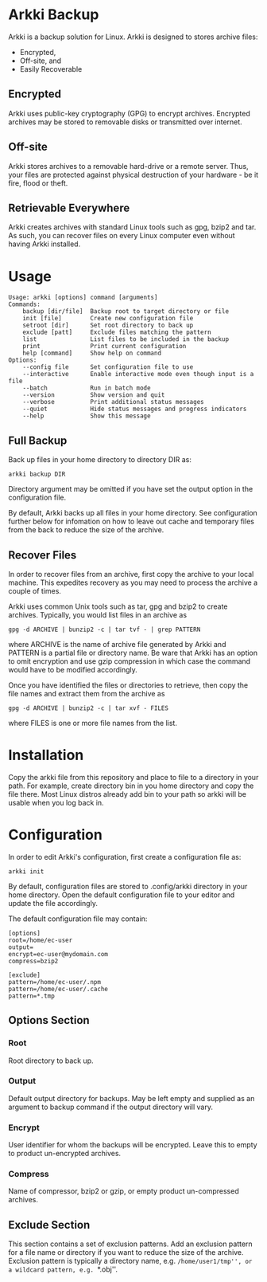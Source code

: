 # Arkki Backup

Arkki is a backup solution for Linux.  Arkki is designed to stores archive
files:

  * Encrypted,
  * Off-site, and
  * Easily Recoverable

## Encrypted

Arkki uses public-key cryptography (GPG) to encrypt archives.  Encrypted
archives may be stored to removable disks or transmitted over internet.

## Off-site

Arkki stores archives to a removable hard-drive or a remote server.  Thus,
your files are protected against physical destruction of your hardware - be it
fire, flood or theft.

## Retrievable Everywhere

Arkki creates archives with standard Linux tools such as gpg, bzip2 and
tar.  As such, you can recover files on every Linux computer even without
having Arkki installed.


# Usage

```
Usage: arkki [options] command [arguments]
Commands:
    backup [dir/file]  Backup root to target directory or file
    init [file]        Create new configuration file
    setroot [dir]      Set root directory to back up
    exclude [patt]     Exclude files matching the pattern
    list               List files to be included in the backup
    print              Print current configuration
    help [command]     Show help on command
Options:
    --config file      Set configuration file to use
    --interactive      Enable interactive mode even though input is a file
    --batch            Run in batch mode
    --version          Show version and quit
    --verbose          Print additional status messages
    --quiet            Hide status messages and progress indicators
    --help             Show this message
```

## Full Backup

Back up files in your home directory to directory DIR as:

    arkki backup DIR

Directory argument may be omitted if you have set the output option in the
configuration file.

By default, Arkki backs up all files in your home directory.  See
configuration further below for infomation on how to leave out cache and
temporary files from the back to reduce the size of the archive.


## Recover Files

In order to recover files from an archive, first copy the archive to your
local machine.  This expedites recovery as you may need to process the
archive a couple of times.

Arkki uses common Unix tools such as tar, gpg and bzip2 to create
archives.  Typically, you would list files in an archive as

    gpg -d ARCHIVE | bunzip2 -c | tar tvf - | grep PATTERN

where ARCHIVE is the name of archive file generated by Arkki and
PATTERN is a partial file or directory name.  Be ware that Arkki has
an option to omit encryption and use gzip compression in which case
the command would have to be modified accordingly.

Once you have identified the files or directories to retrieve, then
copy the file names and extract them from the archive as

    gpg -d ARCHIVE | bunzip2 -c | tar xvf - FILES

where FILES is one or more file names from the list.


# Installation

Copy the arkki file from this repository and place to file to a directory
in your path.  For example, create directory bin in you home directory
and copy the file there.  Most Linux distros already add bin to your
path so arkki will be usable when you log back in.


# Configuration

In order to edit Arkki's configuration, first create a configuration file as:

    arkki init

By default, configuration files are stored to .config/arkki directory in your
home directory.  Open the default configuration file to your editor and update
the file accordingly.

The default configuration file may contain:

    [options]
    root=/home/ec-user
    output=
    encrypt=ec-user@mydomain.com
    compress=bzip2

    [exclude]
    pattern=/home/ec-user/.npm
    pattern=/home/ec-user/.cache
    pattern=*.tmp

## Options Section

### Root

Root directory to back up.

### Output

Default output directory for backups.  May be left empty and supplied as an
argument to backup command if the output directory will vary.

### Encrypt

User identifier for whom the backups will be encrypted.  Leave this to empty
to product un-encrypted archives.

### Compress

Name of compressor, bzip2 or gzip, or empty product un-compressed archives.

## Exclude Section

This section contains a set of exclusion patterns.  Add an exclusion pattern
for a file name or directory if you want to reduce the size of the archive.
Exclusion pattern is typically a directory name, e.g. ``/home/user1/tmp'', or
a wildcard pattern, e.g. ``*.obj''.

